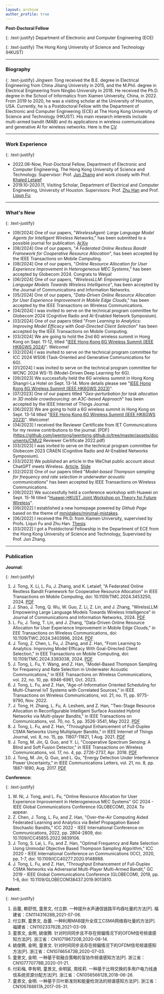```yaml
---
layout: archive
author_profile: true
---
```


**Post-Doctoral Fellow**

{: .text-justify} 
Department of Electronic and Computer Engineering (ECE) 

{: .text-justify}
The Hong Kong University of Science and Technology (HKUST) 


---
### Biography

{: .text-justify}
*Jingwen Tong* received the B.E. degree in Electrical Engineering from China Jiliang University in 2015, and the M.Phil. degree in Electrical Engineering from Ningbo University in 2018. He received the Ph.D. degree in the School of Informatics from Xiamen University, China, in 2022.  From 2019 to 2020, he was a visiting scholar at the University of Houston, USA. Currently, he is a Postdoctoral Fellow with the Department of Electronic and Computer Engineering (ECE) at The Hong Kong University of Science and Technology (HKUST). His main research interests include multi-armed bandit (MAB) and its applications in wireless communications and generative AI for wireless networks.  Here is the [CV](https://github.com/jwentong/jwentong.github.io/tree/master/assets/documents/Jingwen-Tong.pdf).

---
### Work Experience

{: .text-justify}
* 2022.06-Now, Post-Doctoral Fellow, Department of Electronic and Computer Engineering, The Hong Kong University of Science and Technology. Supervisor: Prof. [Jun Zhang](https://eejzhang.people.ust.hk/) and work closely with Prof. [Khaled Letaief](https://facultyprofiles.hkust.edu.hk/profiles.php?profile=khaled-ben-letaief-eekhaled)  
* 2019.10-2020.11, Visiting Scholar, Department of Electrical and Computer Engineering, University of Houston. Supervisors: Prof. [Zhu Han](http://www2.egr.uh.edu/~zhan2/) and Prof. [Liqun Fu](https://funlab2017.github.io/liqun.html);

---
### What's New

{: .text-justify}
- [09/2024] One of our papers, "*WirelessAgent: Large Language Model Agents for Intelligent Wireless Networks*," has been submitted to a possible journal for publication. [ArXiv](https://arxiv.org/abs/2409.07964)
- [08/2024] One of our papers, "*A Federated Online Restless Bandit Framework for Cooperative Resource Allocation*", has been accepted by the IEEE Transactions on Mobile Computing.
- [08/2024] One of our papers, "*Online Resource Allocation for User Experience Improvement in Heterogeneous MEC Systems*," has been accepted by Globecom 2024. Congrats to Weiya!
- [06/2024] One of our papers, "*WirelessLLM: Empowering Large Language Models Towards Wireless Intelligence*", has been accepted by the Journal of Communications and Information Networks.
- [05/2024] One of our papers, "*Data-Driven Online Resource Allocation for User Experience Improvement in Mobile Edge Clouds*," has been accepted by the IEEE Transactions on Wireless Communications.
- [04/2024] I was invited to serve on the technical program committee for Globecom 2024 (Cognitive Radio and AI-Enabled Network Symposium).
- [03/2024] One of our papers titled "*From Learning to Analytics: Improving Model Efficacy with Goal-Directed Client Selection*" has been accepted by the IEEE Transactions on Mobile Computing.
- [03/2024] We are going to hold the 2nd 6G wireless summit in Hong Kong on Sept. 11-12, titled "[IEEE Hong Kong 6G Wireless Summit (IEEE HK6GWS 2024)](https://hk6gws2024.ieee-hk6gws.org/)". Welcome!
- [02/2024] I was invited to serve on the technical program committee for ICC 2024 WS06 (Task-Oriented and Generative Communications for 6G).
- [01/2024] I was invited to serve on the technical program committee for WCNC 2024 WS-15 (Model-Driven Deep Learning for 6G).
- [09/2023] We successfully held the 6G wireless summit in Hong Kong Shangri-La Hotel on Sept. 13-14. More details please see "[IEEE Hong Kong 6G Wireless Summit (IEEE HK6GWS 2023)](https://hk6gws2023.ieee-hk6gws.org/)".
- [07/2023] One of our papers titled "*Geo-perturbation for task allocation in 3D mobile crowdsourcing: an A3C-based Approach*" has been accepted by the IEEE Internet of Things Journal.
- [06/2023] We are going to hold a 6G wireless summit in Hong Kong on Sept. 13-14 titled "[IEEE Hong Kong 6G Wireless Summit (IEEE HK6GWS 2023)](https://hk6gws2023.ieee-hk6gws.org/)". Welcome! 
- [04/2023] I received the Reviewer Certificate from IET Communications for my review contributions to the journal. [PDF](https://github.com/jwentong/jwentong.github.io/tree/master/assets/documents/CMU2 Reviewer Certificate 2022.pdf)
- [03/2023] I was invited to serve on the technical program committee for Globecom 2023 CRAEN (Cognitive Radio and AI-Enabled Networks Symposium).
- [03/2023] We published an article in the WeChat public account about ChatGPT meets Wireless. [Article](https://mp.weixin.qq.com/s/cA4UcqhLKBGJBLdsbt2GWA), [Slide](https://github.com/jwentong/jwentong.github.io/tree/master/assets/documents/ChatGPT_Wireless_FinalVerision.pdf)
- [02/2023] One of our papers titled "*Model-based Thompson sampling for frequency and rate selection in underwater acoustic communications*" has been accepted by IEEE Transactions on Wireless Communications.
- [09/2022] We successfully held a conference workshop with Huawei on Sept. 15-16  titled "[Huawei-HKUST Joint Workshop on Theory for Future Wireless](https://wireless-workshop-2022.hkust.edu.hk/)". 
- [09/2022] I established a new homepage powered by *Github Page* based on the theme of [mmistakes/minimal-mistakes](https://github.com/mmistakes/minimal-mistakes).
- [06/2022] I received the Ph.D. from Xiamen University, supervised by Profs. Liqun Fu and Zhu Han. [Thesis](https://github.com/jwentong/jwentong.github.io/tree/master/assets/documents/10384_081001_23320180155680_LW_童景文.pdf)
- [03/2022] I got a Postdoctoral Fellowship in the Department of ECE from the Hong Kong University of Science and Technology, Supervised by Prof. Jun Zhang. 

---
### Publication

**Journal:**

{: .text-justify} 
1.  J. Tong, X. Li, L. Fu, J. Zhang, and K. Letaief, "A Federated Online Restless Bandit Framework for Cooperative Resource Allocation" in IEEE Transactions on Mobile Computing, doi: 10.1109/TMC.2024.3453250, 2024. [PDF](https://arxiv.org/pdf/2406.07992)
1.  J. Shao, J. Tong, Q. Wu, W. Guo, Z. Li, Z. Lin, and J. Zhang, "WirelssLLM: Empowering Large Language Models Towards Wireless Intelligence" in Journal of Communications and Information Networks, 2024. [PDF](https://arxiv.org/pdf/2405.17053)
1.  L. Fu, J. Tong, T. Lin, and J. Zhang,  "Data-Driven Online Resource Allocation for User Experience Improvement in Mobile Edge Clouds," in EEE Transactions on Wireless Communications, doi: 10.1109/TWC.2024.3403996, 2024. [PDF](https://arxiv.org/pdf/2405.17053)
1.  J. Tong, Z. Chen, L. Fu, J. Zhang, and Z. Han,  "From Learning to Analytics: Improving Model Efficacy With Goal-Directed Client Selection," in EEE Transactions on Mobile Computing, doi: 10.1109/TMC.2024.3383038, 2024. [PDF](https://arxiv.org/pdf/2404.04482)
1.  J. Tong, L. Fu, Y. Wang, and Z. Han, "Model-Based Thompson Sampling for Frequency and Rate Selection in Underwater Acoustic Communications," in IEEE Transactions on Wireless Communications, vol. 22, no. 10, pp. 6946-6961, Oct. 2023.
1.  J. Tong, L. Fu, and Z. Han, "Age-of-Information Oriented Scheduling for Multi-Channel IoT Systems with Correlated Sources," in IEEE Transactions on Wireless Communications, vol. 21, no. 11, pp. 9775-9790, Nov. 2022.
1.  J. Tong, H. Zhang, L. Fu, A. Leshem, and Z. Han, "Two-Stage Resource Allocation in Reconfigurable Intelligent Surface Assisted Hybrid Networks via Multi-player Bandits," in IEEE Transactions on Communications, vol. 70, no. 5, pp. 3526-3541, May 2022. [PDF](https://arxiv.org/abs/2406.05780)
1.  J. Tong, L. Fu, and Z. Han, "Throughput Enhancement of Full-Duplex CSMA Networks Using Multiplayer Bandits," in IEEE Internet of Things Journal, vol. 8, no. 15, pp. 11807-11821, 1 Aug. 2021. [PDF](https://github.com/jwentong/jwentong.github.io/tree/master/assets/documents/2021_Throughput_IoT01.pdf)
1.  J. Tong, M. Jin, Q. Guo, and Y. Li, "Cooperative Spectrum Sensing: A Blind and Soft Fusion Detector," in IEEE Transactions on Wireless Communications, vol. 17, no. 4, pp. 2726-2737, Apr. 2018. [PDF](https://github.com/jwentong/jwentong.github.io/tree/master/assets/documents/2018_Cooperative_TWC01.pdf)
1.  J. Tong, M. Jin, Q. Guo, and L. Qu, "Energy Detection Under Interference Power Uncertainty," in IEEE Communications Letters, vol. 21, no. 8, pp. 1887-1890, Aug. 2017. [PDF](https://github.com/jwentong/jwentong.github.io/tree/master/assets/documents/2017_Energy_CL01.pdf)

**Conference:**

{: .text-justify} 
1.   W. Ni, J. Tong, and L. Fu, "Online Resource Allocation for User Experience Improvement in Heterogeneous MEC Systems" GC 2024 - IEEE Global Communications Conference (GLOBECOM), 2024. To appear.
1.   Z. Chen, J. Tong, L. Fu, and Z. Han, "Over-the-Air Computing Aided Federated Learning and Analytics via Belief Propagation Based Stochastic Bandits," ICC 2022 - IEEE International Conference on Communications, 2022, pp. 2804-2809, doi: 10.1109/ICC45855.2022.9839106.
1.   J. Tong, S. Lai, L. Fu, and Z. Han, "Optimal Frequency and Rate Selection Using Unimodal Objective Based Thompson Sampling Algorithm," ICC 2020 - IEEE International Conference on Communications (ICC), 2020, pp. 1-7, doi: 10.1109/ICC40277.2020.9148988.
1.   J. Tong, L. Fu, and Z. Han, "Throughput Enhancement of Full-Duplex CSMA Networks via Adversarial Multi-Player Multi-Armed Bandit," GC 2019 - IEEE Global Communications Conference (GLOBECOM), 2019, pp. 1-6, doi: 10.1109/GLOBECOM38437.2019.9013810.

**Patent:**

{: .text-justify} 
1. 岳蕾, 赖舒悦, 童景文, 付立群. 一种提升水声通信链路平均吞吐量的方法[P]. 福建省：CN111431628B,2021-07-06.
1. 付立群, 童景文, 岳蕾. 一种利用MAB提升全双工CSMA网络吞吐量的方法[P]. 福建省：CN110233762B,2021-03-09.
1. 童景文, 金明, 姚俊腾. 针对时间同步且不存在频偏情况下的OFDM信号频谱感知方法[P]. 浙江省：CN107196720B,2020-08-14.
1. 姚俊腾, 金明, 童景文. 针对时间同步且存在频偏情况下的OFDM信号频谱感知方法[P]. 浙江省：CN107465473B,2020-07-03.
1. 童景文, 金明. 一种基于软融合策略的盲协作频谱感知方法[P]. 浙江省：CN107770778B,2020-01-21.
1. 付彩梅, 李有明, 童景文, 余明宸, 周桂莉. 一种基于比特交换的多用户电力线通信系统资源分配方法[P]. 浙江省：CN105656612B,2018-06-26.
1. 童景文, 金明. 一种基于贝叶斯准则和能量检测法的频谱感知方法[P]. 浙江省：CN106788817A,2017-05-31.







